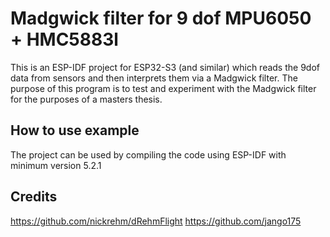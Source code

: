 # Madgwick filter for 9 dof MPU6050 + HMC5883l

This is an ESP-IDF project for ESP32-S3 (and similar) which reads the 9dof data from sensors and then interprets them via a Madgwick filter. The purpose of this program is to test and experiment with the Madgwick filter for the purposes of a masters thesis.

## How to use example

The project can be used by compiling the code using ESP-IDF with minimum version 5.2.1

## Credits
https://github.com/nickrehm/dRehmFlight
https://github.com/jango175
